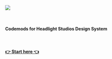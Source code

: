<img src="/assets/cosmos.png">

&nbsp;&nbsp;

#### Codemods for Headlight Studios Design System

&nbsp;&nbsp;

#### [👉 Start here 👈](https://auth0-cosmos.now.sh/docs)

&nbsp;&nbsp;
